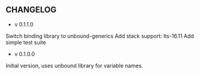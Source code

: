 CHANGELOG
---------

* v 0.1.1.0

Switch binding library to unbound-generics 
Add stack support: lts-16.11
Add simple test suite

* v 0.1.0.0

Initial version, uses unbound library for variable names. 